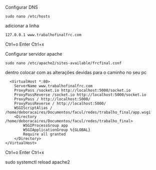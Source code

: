 Configurar DNS 

`sudo nano /etc/hosts`

adicionar a linha

`127.0.0.1 www.trabalhofinalfrc.com`

Ctrl+o Enter Ctrl+x

Configurar servidor apache

`sudo nano /etc/apache2/sites-available/frcfinal.conf`

dentro colocar com as alterações devidas para o caminho no seu pc

```
  <VirtualHost *:80>
    ServerName www.trabalhofinalfrc.com
    ProxyPass /socket.io http://localhost:5000/socket.io
    ProxyPassReverse /socket.io http://localhost:5000/socket.io
    ProxyPass / http://localhost:5000/
    ProxyPassReverse / http://localhost:5000/
    WSGIScriptAlias / /home/deboracaires/Documentos/facul/redes/trabalho_final/app.wsgi
    <Directory /home/deboracaires/Documentos/facul/redes/trabalho_final>
        WSGIProcessGroup app
        WSGIApplicationGroup %{GLOBAL}
        Require all granted
    </Directory>
</VirtualHost>
```

Ctrl+o Enter Ctrl+x

sudo systemctl reload apache2
